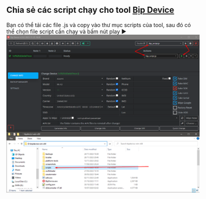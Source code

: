 Chia sẻ các script chạy cho tool [Bịp Device](https://bipdevice.io/)
--------
Bạn có thể tải các file .js và copy vào thư mục scripts của tool, sau đó có thể chọn file script cần chạy và bấm nút play ▶
![Bip Script](../bip_script.png)
